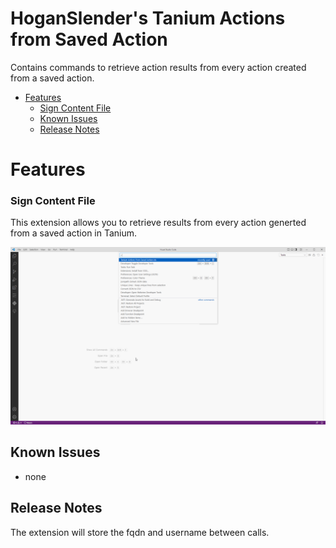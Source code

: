 <h1>HoganSlender's Tanium Actions from Saved Action</h1>

Contains commands to retrieve action results from every action created from a saved action.

- [Features](#features)
    - [Sign Content File](#sign-content-file)
  - [Known Issues](#known-issues)
  - [Release Notes](#release-notes)

# Features

### Sign Content File

This extension allows you to retrieve results from every action generted from a saved action in Tanium.

![Action Results from Saved Actions](./media/actions_from_saved_actions.gif)
## Known Issues
* none
## Release Notes
The extension will store the fqdn and username between calls.
